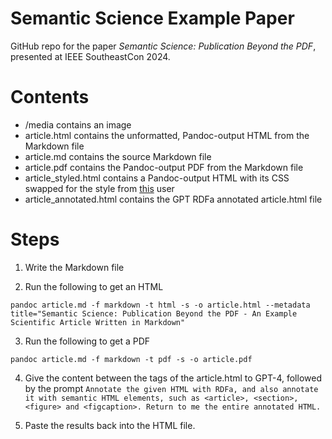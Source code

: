 # Semantic Science Example Paper
GitHub repo for the paper *Semantic Science: Publication Beyond the PDF*, presented at IEEE SoutheastCon 2024.

# Contents
* /media contains an image
* article.html contains the unformatted, Pandoc-output HTML from the Markdown file
* article.md contains the source Markdown file
* article.pdf contains the Pandoc-output PDF from the Markdown file
* article_styled.html contains a Pandoc-output HTML with its CSS swapped for the style from [this](https://gist.github.com/killercup/5917178) user
* article_annotated.html contains the GPT RDFa annotated article.html file

# Steps

1. Write the Markdown file

2. Run the following to get an HTML
```
pandoc article.md -f markdown -t html -s -o article.html --metadata title="Semantic Science: Publication Beyond the PDF - An Example Scientific Article Written in Markdown"
```

3. Run the following to get a PDF
```
pandoc article.md -f markdown -t pdf -s -o article.pdf
```
4. Give the content between the <body> tags of the article.html to GPT-4, followed by the prompt ```Annotate the given HTML with RDFa, and also annotate it with semantic HTML elements, such as <article>, <section>, <figure> and <figcaption>. Return to me the entire annotated HTML.```

5. Paste the results back into the HTML file.
